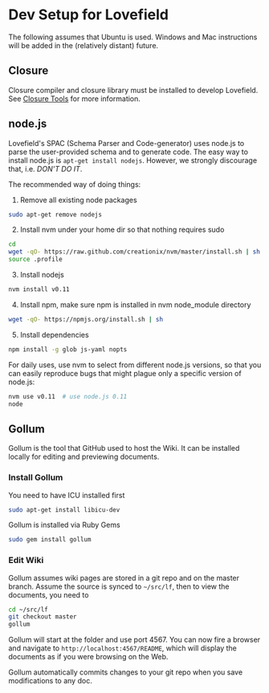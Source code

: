 # Dev Setup for Lovefield

The following assumes that Ubuntu is used. Windows and Mac instructions will be added in the (relatively distant) future.

## Closure

Closure compiler and closure library must be installed to develop Lovefield. See [Closure Tools](https://developers.google.com/closure/) for more information.

## node.js

Lovefield's SPAC (Schema Parser and Code-generator) uses node.js to parse the user-provided schema and to generate code. The easy way to install node.js is `apt-get install nodejs`. However, we strongly discourage that, i.e. *DON'T DO IT*.

The recommended way of doing things:

1. Remove all existing node packages
```bash
sudo apt-get remove nodejs
```

2. Install nvm under your home dir so that nothing requires sudo
```bash
cd
wget -qO- https://raw.github.com/creationix/nvm/master/install.sh | sh
source .profile
```

3. Install nodejs
```bash
nvm install v0.11
```

4. Install npm, make sure npm is installed in nvm node_module directory
```bash
wget -qO- https://npmjs.org/install.sh | sh
```

5. Install dependencies
```bash
npm install -g glob js-yaml nopts
```

For daily uses, use nvm to select from different node.js versions, so that you can easily reproduce bugs that might plague only a specific version of node.js:

```bash
nvm use v0.11  # use node.js 0.11
node
```

## Gollum

Gollum is the tool that GitHub used to host the Wiki. It can be installed locally for editing and previewing documents.

### Install Gollum

You need to have ICU installed first
```bash
sudo apt-get install libicu-dev
```

Gollum is installed via Ruby Gems
```bash
sudo gem install gollum
```

### Edit Wiki
Gollum assumes wiki pages are stored in a git repo and on the master branch. Assume the source is synced to `~/src/lf`, then to view the documents, you need to

```bash
cd ~/src/lf
git checkout master
gollum
```

Gollum will start at the folder and use port 4567. You can now fire a browser and navigate to `http://localhost:4567/README`, which will display the documents as if you were browsing on the Web.

Gollum automatically commits changes to your git repo when you save modifications to any doc.
